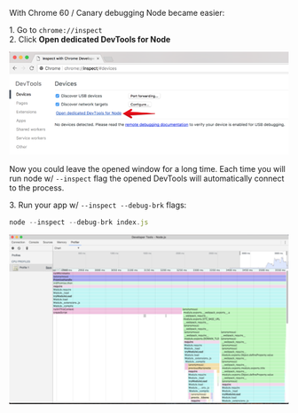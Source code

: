 With Chrome 60 / Canary debugging Node became easier:

1.&nbsp;Go to `chrome://inspect`  
2.&nbsp;Click **Open dedicated DevTools for Node**

![Dedicated DevTools](devtools.png)

Now you could leave the opened window for a long time. Each time you will run node w/ `--inspect` flag the opened DevTools will automatically connect to the process.

3.&nbsp;Run your app w/ `--inspect --debug-brk` flags:

```js
node --inspect --debug-brk index.js
```

![DevTools CPU Profiling](devtools-2.png)
